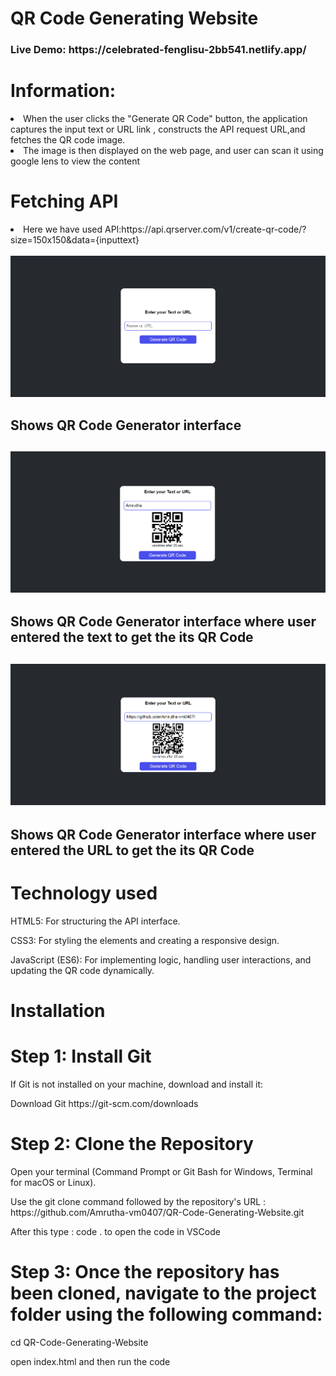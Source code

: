 <h1>QR Code Generating Website</h1>
<h3>Live Demo: https://celebrated-fenglisu-2bb541.netlify.app/</h3>
<h1>Information:</h1>
<li>When the user clicks the "Generate QR Code" button, the application captures the input text or URL link , constructs the API request URL,and fetches the QR code image.</li>
<li>The image is then displayed on the web page, and user can scan it using google lens to view the content</li>
<h1>Fetching API</h1>
<li>Here we have used API:https://api.qrserver.com/v1/create-qr-code/?size=150x150&data={inputtext}</li>
<br>
<img src="Screenshot 2024-10-09 235801.png">
<h2>Shows QR Code Generator interface<h2>
  <img src="Screenshot 2024-10-09 232554.png">
<h2>Shows QR Code Generator interface where user entered the text to get the its QR Code<h2>
  <img src="Screenshot 2024-10-09 232648.png">
<h2>Shows QR Code Generator interface where user entered the URL to get the its QR Code<h2>
<h1>Technology used</h1>
<p>HTML5: For structuring the API interface.</p>
<p>CSS3: For styling the elements and creating a responsive design.</p>
<p>JavaScript (ES6): For implementing logic, handling user interactions, and updating the QR code dynamically.</p>

<h1>Installation</h1>

<h1>Step 1: Install Git </h1>
<p>If Git is not installed on your machine, download and install it:</p>
<p>Download Git https://git-scm.com/downloads</p>


<h1>Step 2: Clone the Repository</h1>
<p>Open your terminal (Command Prompt or Git Bash for Windows, Terminal for macOS or Linux).</p>
<p>Use the git clone command followed by the repository's URL : https://github.com/Amrutha-vm0407/QR-Code-Generating-Website.git</p>
<p>After this type : code . to open the code in VSCode</p>



<h1>Step 3: Once the repository has been cloned, navigate to the project folder using the following command:</h1>
<p>cd QR-Code-Generating-Website</p>
<p>open index.html and then run the code </p>
